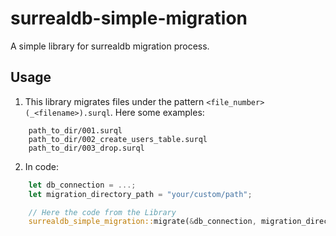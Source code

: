 # surrealdb-simple-migration

A simple library for surrealdb migration process.

## Usage

1. This library migrates files under the pattern `<file_number>(_<filename>).surql`.
Here some examples:
```shell
    path_to_dir/001.surql
    path_to_dir/002_create_users_table.surql
    path_to_dir/003_drop.surql
```

2. In code:
```rust
    let db_connection = ...;
    let migration_directory_path = "your/custom/path";

    // Here the code from the Library
    surrealdb_simple_migration::migrate(&db_connection, migration_directory_path).await;
```